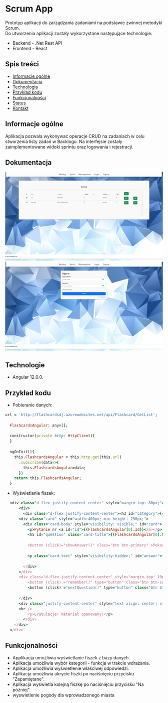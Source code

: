 # Scrum App
  Prototyp aplikacji do zarządzania zadaniami na podstawie zwinnej metodyki Scrum. <br>
  Do utworzenia aplikacji zostały wykorzystane następujące technologie: <br>
  * Backend - .Net Rest API
  * Frontend - React
    
## Spis treści
* [Informacje ogólne](#Informacje-ogólne)
* [Dokumentacja](#Dokumentacja)
* [Technologia](#Technologie)
* [Przykład kodu](#Przykład-kodu)
* [Funkcjonalności](#Funkcjonalności)
* [Status](#Status)
* [Kontakt](#kontakt)
  
## Informacje ogólne
Aplikacja pozwala wykonywać operacje CRUD na zadaniach w celu stworzenia listy zadań w Backlogu.
Na interfejsie zostały zaimplementowane widoki sprintu oraz logowania i rejestracji.

## Dokumentacja
![flashcard](./jpg/Backlog.png)
![menu](./jpg/Login.png)

## Technologie
* Angular 12.0.0.
  
## Przykład kodu
* Pobieranie danych:
```ruby
url = 'http://flashcardsdj.azurewebsites.net/api/Flashcard/GetList';

  FlashcardsAngular: any=[];
  
  constructor(private http: HttpClient){
  }

  ngOnInit(){
    this.FlashcardsAngular = this.http.get(this.url)
      .subscribe(data=>{
        this.FlashcardsAngular=data;
      })
    return this.FlashcardsAngular;
  }
```
* Wyświetlanie fiszek:
```ruby
  <div class="d-flex justify-content-center" style="margin-top: 80px;">
      <div>
        <div class="d-flex justify-content-center"><h3 id="category">{{FlashcardsAngular[0].Category}}</h3></div>
      <div class="card" style="width:400px; min-height: 250px;">
        <div class="card-body" style="visibility: visible;" id="card">
          <p>Pytanie nr <a id="id">{{FlashcardsAngular[0].Id}}</a></p>
          <h5 id="question" class="card-title">{{FlashcardsAngular[0].Question}}</h5>
          
          <button (click)="showAnswer()" class="btn btn-primary" >Pokaż odpowiedź</button>

          <p class="card-text" style="visibility:hidden;" id="answer">{{FlashcardsAngular[0].Answer}}</p>

        </div>
      </div>
      <div class="d-flex justify-content-center" style="margin-top: 10px;" id="buttons">
          <button (click) ="remember()" type="button" class="btn btn-success" style="margin-right: 30px; width:150px;">Zapamiętane</button>
          <button (click) ="nextQuestion()" type="button" class="btn btn-danger" style="width: 150px;">Na później</button>
          
      </div>
      <div class="justify-content-center" style="text-align: center; visibility: hidden;" id="win">
      <hr />
          <p>Gratulacje! materiał opanowany!</p>
        </div>
    </div>
  </div>
```

## Funkcjonalności
* Applikacja umożliwia wyświetlanie fiszek z bazy danych.
* Aplikacja umożliwia wybór kategorii - funkcja w trakcie wdrażania.
* Aplikacja umożliwia wyświetlenie właściwej odpowiedzi.
* Aplikacja umożliwia ukrycie fiszki po naciśnięciu przycisku "Zapamiętane".
* Aplikacja wyświetla kolejną fiszkę po naciśnięciu przycisku "Na później".
* wyswietlenie pogody dla wprowadzonego miasta
